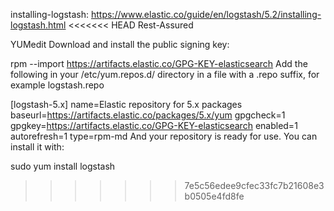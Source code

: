 installing-logstash:
https://www.elastic.co/guide/en/logstash/5.2/installing-logstash.html
<<<<<<< HEAD
Rest-Assured



YUMedit
Download and install the public signing key:

rpm --import https://artifacts.elastic.co/GPG-KEY-elasticsearch
Add the following in your /etc/yum.repos.d/ directory in a file with a .repo suffix, for example logstash.repo

[logstash-5.x]
name=Elastic repository for 5.x packages
baseurl=https://artifacts.elastic.co/packages/5.x/yum
gpgcheck=1
gpgkey=https://artifacts.elastic.co/GPG-KEY-elasticsearch
enabled=1
autorefresh=1
type=rpm-md
And your repository is ready for use. You can install it with:

sudo yum install logstash
>>>>>>> 7e5c56edee9cfec33fc7b21608e3b0505e4fd8fe
